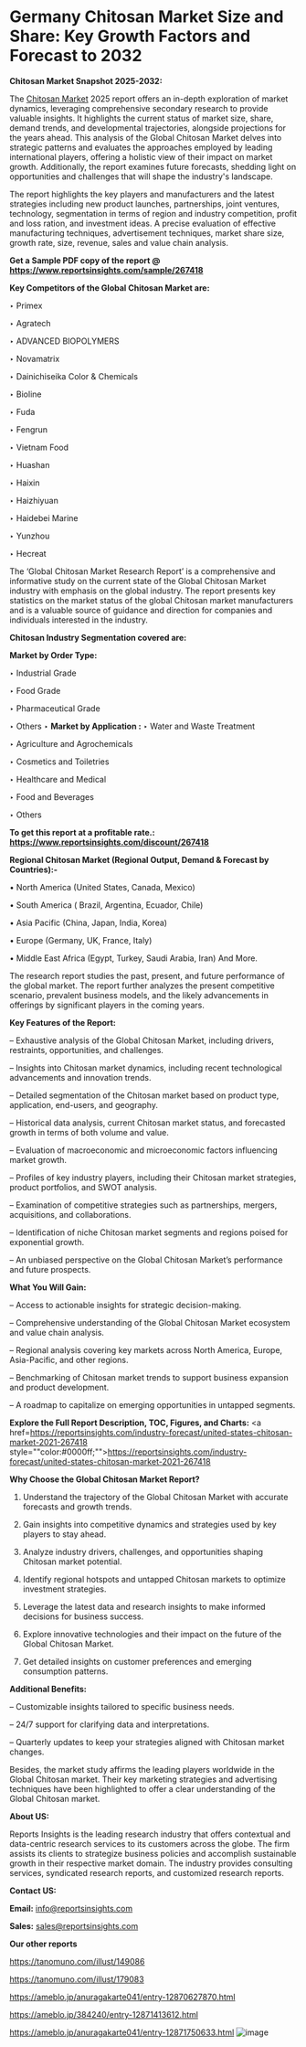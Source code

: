 # Germany Chitosan Market Size and Share: Key Growth Factors and Forecast to 2032

<strong>Chitosan Market Snapshot 2025-2032:</strong>

The <a href=https://www.reportsinsights.com/sample/267418>Chitosan Market</a> 2025 report offers an in-depth exploration of market dynamics, leveraging comprehensive secondary research to provide valuable insights. It highlights the current status of market size, share, demand trends, and developmental trajectories, alongside projections for the years ahead. This analysis of the Global Chitosan Market delves into strategic patterns and evaluates the approaches employed by leading international players, offering a holistic view of their impact on market growth. Additionally, the report examines future forecasts, shedding light on opportunities and challenges that will shape the industry's landscape.

The report highlights the key players and manufacturers and the latest strategies including new product launches, partnerships, joint ventures, technology, segmentation in terms of region and industry competition, profit and loss ration, and investment ideas. A precise evaluation of effective manufacturing techniques, advertisement techniques, market share size, growth rate, size, revenue, sales and value chain analysis.

<strong>Get a Sample PDF copy of the report @ <a href=https://www.reportsinsights.com/sample/267418 style=color:#0000ff;>https://www.reportsinsights.com/sample/267418</a></strong>

<strong>Key Competitors of the Global Chitosan Market are:</strong>

‣ Primex

‣ Agratech

‣ ADVANCED BIOPOLYMERS

‣ Novamatrix

‣ Dainichiseika Color & Chemicals

‣ Bioline

‣ Fuda

‣ Fengrun

‣ Vietnam Food

‣ Huashan

‣ Haixin

‣ Haizhiyuan

‣ Haidebei Marine

‣ Yunzhou

‣ Hecreat

The ‘Global Chitosan Market Research Report’ is a comprehensive and informative study on the current state of the Global Chitosan Market industry with emphasis on the global industry. The report presents key statistics on the market status of the global Chitosan market manufacturers and is a valuable source of guidance and direction for companies and individuals interested in the industry.

<strong>Chitosan Industry Segmentation covered are:</strong>

<strong>Market by Order Type: </strong>

‣ Industrial Grade

‣ Food Grade

‣ Pharmaceutical Grade

‣ Others
‣ 
<strong>Market by Application :</strong>
‣ Water and Waste Treatment

‣ Agriculture and Agrochemicals

‣ Cosmetics and Toiletries

‣ Healthcare and Medical

‣ Food and Beverages

‣ Others

<strong>To get this report at a profitable rate.: <a href=https://www.reportsinsights.com/discount/267418 style=color:#0000ff;>https://www.reportsinsights.com/discount/267418</a></strong>

<strong>Regional Chitosan Market (Regional Output, Demand &amp; Forecast by Countries):-</strong>

• North America (United States, Canada, Mexico)

• South America ( Brazil, Argentina, Ecuador, Chile)

• Asia Pacific (China, Japan, India, Korea)

• Europe (Germany, UK, France, Italy)

• Middle East Africa (Egypt, Turkey, Saudi Arabia, Iran) And More.

The research report studies the past, present, and future performance of the global market. The report further analyzes the present competitive scenario, prevalent business models, and the likely advancements in offerings by significant players in the coming years.

<strong>Key Features of the Report:</strong>

– Exhaustive analysis of the Global Chitosan Market, including drivers, restraints, opportunities, and challenges.

– Insights into Chitosan market dynamics, including recent technological advancements and innovation trends.

– Detailed segmentation of the Chitosan market based on product type, application, end-users, and geography.

– Historical data analysis, current Chitosan market status, and forecasted growth in terms of both volume and value.

– Evaluation of macroeconomic and microeconomic factors influencing market growth.

– Profiles of key industry players, including their Chitosan market strategies, product portfolios, and SWOT analysis.

– Examination of competitive strategies such as partnerships, mergers, acquisitions, and collaborations.

– Identification of niche Chitosan market segments and regions poised for exponential growth.

– An unbiased perspective on the Global Chitosan Market’s performance and future prospects.

<strong>What You Will Gain:</strong>

– Access to actionable insights for strategic decision-making.

– Comprehensive understanding of the Global Chitosan Market ecosystem and value chain analysis.

– Regional analysis covering key markets across North America, Europe, Asia-Pacific, and other regions.

– Benchmarking of Chitosan market trends to support business expansion and product development.

– A roadmap to capitalize on emerging opportunities in untapped segments.

<strong>Explore the Full Report Description, TOC, Figures, and Charts:</strong>
<a href=https://reportsinsights.com/industry-forecast/united-states-chitosan-market-2021-267418 style=""color:#0000ff;"">https://reportsinsights.com/industry-forecast/united-states-chitosan-market-2021-267418</a>

<strong>Why Choose the Global Chitosan Market Report?</strong>

1. Understand the trajectory of the Global Chitosan Market with accurate forecasts and growth trends.

2. Gain insights into competitive dynamics and strategies used by key players to stay ahead.

3. Analyze industry drivers, challenges, and opportunities shaping Chitosan market potential.

4. Identify regional hotspots and untapped Chitosan markets to optimize investment strategies.

5. Leverage the latest data and research insights to make informed decisions for business success.

6. Explore innovative technologies and their impact on the future of the Global Chitosan Market.

7. Get detailed insights on customer preferences and emerging consumption patterns.

<strong>Additional Benefits:</strong>

– Customizable insights tailored to specific business needs.

– 24/7 support for clarifying data and interpretations.

– Quarterly updates to keep your strategies aligned with Chitosan market changes.

Besides, the market study affirms the leading players worldwide in the Global Chitosan market. Their key marketing strategies and advertising techniques have been highlighted to offer a clear understanding of the Global Chitosan market.

<strong><strong>About US</strong>:</strong>

Reports Insights is the leading research industry that offers contextual and data-centric research services to its customers across the globe. The firm assists its clients to strategize business policies and accomplish sustainable growth in their respective market domain. The industry provides consulting services, syndicated research reports, and customized research reports.

<strong>Contact US:</strong>

<p class=><b>Email:</b> <a href=mailto:info@reportsinsights.com>info@reportsinsights.com</a></p>
<p class=><b>Sales:</b> <a href=mailto:sales@reportsinsights.com>sales@reportsinsights.com</a></p>

<strong>Our other reports</strong>

<a href=https://tanomuno.com/illust/149086>https://tanomuno.com/illust/149086</a>

<a href=https://tanomuno.com/illust/179083>https://tanomuno.com/illust/179083</a>

<a href=https://ameblo.jp/anuragakarte041/entry-12870627870.html>https://ameblo.jp/anuragakarte041/entry-12870627870.html</a>

<a href=https://ameblo.jp/384240/entry-12871413612.html>https://ameblo.jp/384240/entry-12871413612.html</a>

<a href=https://ameblo.jp/anuragakarte041/entry-12871750633.html>https://ameblo.jp/anuragakarte041/entry-12871750633.html</a>
![image](https://github.com/user-attachments/assets/c53792c4-350c-40d8-96be-9a18f1bbca57)
